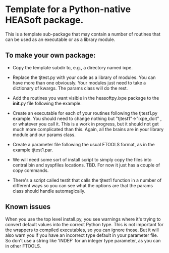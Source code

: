 
#  Template for a Python-native HEASoft package.

This is a template sub-package that may contain a number of routines that can be used
as an executable or as a library module.

##  To make your own package:

- Copy the template subdir to, e.g., a directory named ixpe.

- Replace the tjtest.py with your code as a library of modules.  You
  can have more than one obviously.  Your modules just need to take a
  dictionary of kwargs.  The params class will do the rest.  

- Add the routines you want visible in the heasoftpy.ixpe package to
  the __init__.py file following the example.  

- Create an executable for each of your routines following the
  tjtest1.py example.  You should need to change nothing but
  "tjtest1"->"ixpe_doit" , or whatever you call it.  This is a work in
  progress, but it should not get much more complicated than this.
  Again, all the brains are in your library module and our params class.  

- Create a parameter file following the usual FTOOLS format, as in the example tjtest1.par.

- We will need some sort of install script to simply copy the files
  into central bin and syspfiles locations.  TBD.  For now it
  just has a couple of copy commands.  

- There's a script called testit that calls the tjtest1 function in a
  number of different ways so you can see what the options are that
  the params class should handle automagically.  



##  Known issues

When you use the top level install.py, you see warnings where it's trying to convert default
values into the correct Python type.  This is not important for the wrappers to compiled
executables, so you can ignore those.  But it will also warn you if you have an incorrect
type default in your parameter file.  So don't use a string like 'INDEF' for an integer type parameter,
as you can in other FTOOLS.



